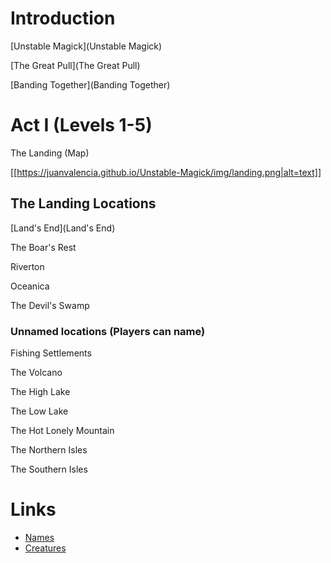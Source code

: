 # Introduction

[Unstable Magick](Unstable Magick)

[The Great Pull](The Great Pull)

[Banding Together](Banding Together)

# Act I (Levels 1-5)
The Landing (Map)

[[https://juanvalencia.github.io/Unstable-Magick/img/landing.png|alt=text]]

## The Landing Locations
[Land's End](Land's End)

The Boar's Rest

Riverton

Oceanica

The Devil's Swamp

### Unnamed locations (Players can name)
Fishing Settlements

The Volcano

The High Lake

The Low Lake

The Hot Lonely Mountain

The Northern Isles

The Southern Isles

# Links

* [Names](https://www.fantasynamegenerators.com/dnd-elf-names.php)
* [Creatures](https://www.5esrd.com/database/creature/)